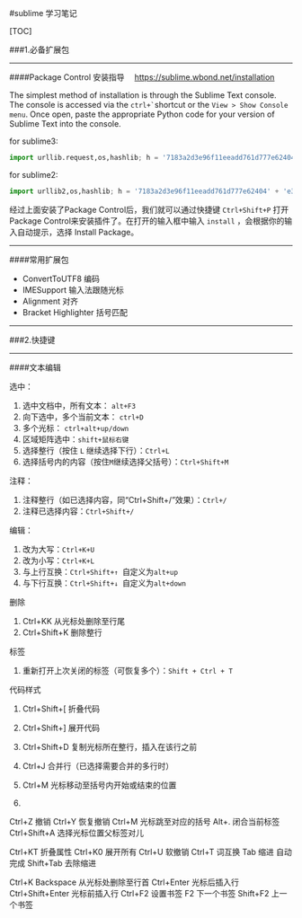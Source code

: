 #sublime 学习笔记

[TOC]

###1.必备扩展包

---

####Package Control
安装指导 　https://sublime.wbond.net/installation

The simplest method of installation is through the Sublime Text console. 
The console is accessed via the ``` ctrl+` ```shortcut or the `View > Show Console menu`. 
Once open, paste the appropriate Python code for your version of Sublime Text into the console.

for sublime3:
```python
import urllib.request,os,hashlib; h = '7183a2d3e96f11eeadd761d777e62404' + 'e330c659d4bb41d3bdf022e94cab3cd0'; pf = 'Package Control.sublime-package'; ipp = sublime.installed_packages_path(); urllib.request.install_opener( urllib.request.build_opener( urllib.request.ProxyHandler()) ); by = urllib.request.urlopen( 'http://packagecontrol.io/' + pf.replace(' ', '%20')).read(); dh = hashlib.sha256(by).hexdigest(); print('Error validating download (got %s instead of %s), please try manual install' % (dh, h)) if dh != h else open(os.path.join( ipp, pf), 'wb' ).write(by)
```
for sublime2:
```python
import urllib2,os,hashlib; h = '7183a2d3e96f11eeadd761d777e62404' + 'e330c659d4bb41d3bdf022e94cab3cd0'; pf = 'Package Control.sublime-package'; ipp = sublime.installed_packages_path(); os.makedirs( ipp ) if not os.path.exists(ipp) else None; urllib2.install_opener( urllib2.build_opener( urllib2.ProxyHandler()) ); by = urllib2.urlopen( 'http://packagecontrol.io/' + pf.replace(' ', '%20')).read(); dh = hashlib.sha256(by).hexdigest(); open( os.path.join( ipp, pf), 'wb' ).write(by) if dh == h else None; print('Error validating download (got %s instead of %s), please try manual install' % (dh, h) if dh != h else 'Please restart Sublime Text to finish installation')
```
经过上面安装了Package Control后，我们就可以通过快捷键 `Ctrl+Shift+P` 打开Package Control来安装插件了。在打开的输入框中输入 `install` ，会根据你的输入自动提示，选择 Install Package。

---

####常用扩展包

 - ConvertToUTF8 	编码
 - IMESupport 		输入法跟随光标
 - Alignment		对齐
 - Bracket Highlighter 括号匹配

---

###2.快捷键

---

####文本编辑

选中：

 1. 选中文档中，所有文本： `alt+F3`
 2. 向下选中，多个当前文本： `ctrl+D`
 3. 多个光标： `ctrl+alt+up/down`
 4. 区域矩阵选中：`shift+鼠标右键`
 5. 选择整行（按住 `L` 继续选择下行）：`Ctrl+L`
 6. 选择括号内的内容（按住`M`继续选择父括号）：`Ctrl+Shift+M`

注释：

 1. 注释整行（如已选择内容，同“Ctrl+Shift+/”效果）：`Ctrl+/` 
 2. 注释已选择内容：`Ctrl+Shift+/`

编辑：

 1. 改为大写：`Ctrl+K+U`
 2. 改为小写：`Ctrl+K+L`
 3. 与上行互换：`Ctrl+Shift+↑ `自定义为`alt+up`
 4. 与下行互换：`Ctrl+Shift+↓ `自定义为`alt+down`

删除

 1. Ctrl+KK 从光标处删除至行尾
 3. Ctrl+Shift+K 删除整行

标签

 1. 重新打开上次关闭的标签（可恢复多个）：`Shift + Ctrl + T`


代码样式

 1. Ctrl+Shift+[ 折叠代码
 2. Ctrl+Shift+] 展开代码

 4. Ctrl+Shift+D 复制光标所在整行，插入在该行之前
 5. Ctrl+J 合并行（已选择需要合并的多行时）

 9. Ctrl+M 光标移动至括号内开始或结束的位置
 10.  

Ctrl+Z 撤销
Ctrl+Y 恢复撤销
Ctrl+M 光标跳至对应的括号
Alt+. 闭合当前标签
Ctrl+Shift+A 选择光标位置父标签对儿

Ctrl+KT 折叠属性
Ctrl+K0 展开所有
Ctrl+U 软撤销
Ctrl+T 词互换
Tab 缩进 自动完成
Shift+Tab 去除缩进

Ctrl+K Backspace 从光标处删除至行首
Ctrl+Enter 光标后插入行
Ctrl+Shift+Enter 光标前插入行
Ctrl+F2 设置书签
F2 下一个书签
Shift+F2 上一个书签









